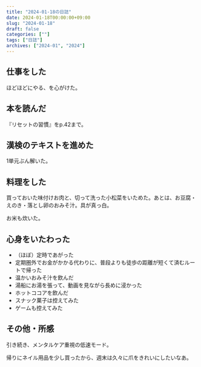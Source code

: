```yaml
---
title: "2024-01-18の日誌"
date: 2024-01-18T00:00:00+09:00
slug: "2024-01-18"
draft: false
categories: [""]
tags: ["日誌"]
archives: ["2024-01", "2024"]
---
```

## 仕事をした

ほどほどにやる、を心がけた。

## 本を読んだ

『リセットの習慣』をp.42まで。

## 漢検のテキストを進めた

1単元ぶん解いた。

## 料理をした

買っておいた味付けお肉と、切って洗った小松菜をいためた。あとは、お豆腐・えのき・落とし卵のおみそ汁。具が真っ白。

お米も炊いた。

## 心身をいたわった

- （ほぼ）定時であがった
- 定期圏外でお金がかかる代わりに、普段よりも徒歩の距離が短くて済むルートで帰った
- 温かいおみそ汁を飲んだ
- 湯船にお湯を張って、動画を見ながら長めに浸かった
- ホットココアを飲んだ
- スナック菓子は控えてみた
- ゲームも控えてみた

## その他・所感

引き続き、メンタルケア重視の低速モード。

帰りにネイル用品を少し買ったから、週末は久々に爪をきれいにしたいなあ。
